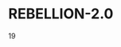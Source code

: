 # REBELLION-2.0                                                                                                          

19
